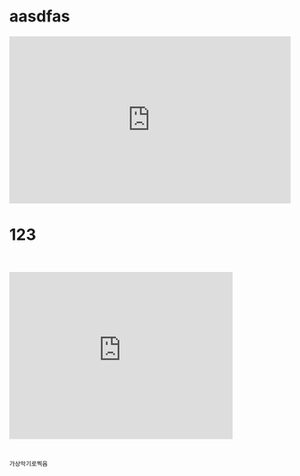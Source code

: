 # aasdfas
<embed width="100%" height="300" scrolling="no" frameborder="no" allow="autoplay" src="https://w.soundcloud.com/player/?url=https%3A//api.soundcloud.com/tracks/924308005&color=%23ff5500&auto_play=false&hide_related=false&show_comments=true&show_user=true&show_reposts=false&show_teaser=true&visual=true"></embed>



# 123

<p><br></p>
<p><embed width="400" src="https://w.soundcloud.com/player/?url=https%3A//api.soundcloud.com/tracks/924308005&color=%23ff5500&auto_play=false&hide_related=false&show_comments=true&show_user=true&show_reposts=false&show_teaser=true&visual=true" height="300" allowfullscreen="true"></p><div style="font-size:10px;color:#cccccc;white-space:nowrap;font-family:Interstate, 'Lucida Grande', 'Lucida Sans Unicode', 'Lucida Sans', Garuda, Verdana, Tahoma, sans-serif;font-weight:100;"><br></div><div style="font-size:10px;color:#cccccc;white-space:nowrap;font-family:Interstate, 'Lucida Grande', 'Lucida Sans Unicode', 'Lucida Sans', Garuda, Verdana, Tahoma, sans-serif;font-weight:100;"><br></div><div style="font-size:10px;color:rgb(204,204,204);white-space:nowrap;font-family:Interstate, 'Lucida Grande', 'Lucida Sans Unicode', 'Lucida Sans', Garuda, Verdana, Tahoma, sans-serif;"><span style="font-family:Gulim, '굴림', AppleGothic, sans-serif;font-size:8pt;background-color:rgb(255,255,255);color:rgb(0,0,0);">가상악기로찍음</span></div>

